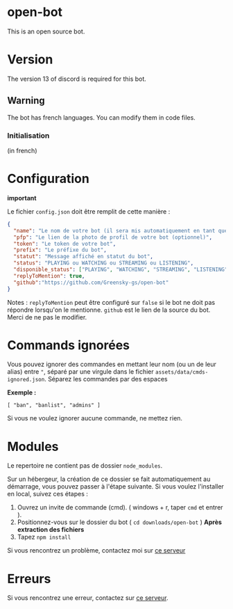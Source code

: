 # open-bot
This is an open source bot.

# Version
The version 13 of discord is required for this bot.

## Warning
The bot has french languages.
You can modify them in code files.

### Initialisation
(in french)

# Configuration
**important**

Le fichier `config.json` doit être remplit de cette manière :
```json
{
  "name": "Le nom de votre bot (il sera mis automatiquement en tant que nom d'utilisateur)",
  "pfp": "Le lien de la photo de profil de votre bot (optionnel)",
  "token": "Le token de votre bot",
  "prefix": "Le préfixe du bot",
  "statut": "Message affiché en statut du bot",
  "status": "PLAYING ou WATCHING ou STREAMING ou LISTENING",
  "disponible_status": ["PLAYING", "WATCHING", "STREAMING", "LISTENING", "Ceci sont les statut disponibles"],
  "replyToMention": true,
  "github":"https://github.com/Greensky-gs/open-bot"
}
```

Notes : `replyToMention` peut être configuré sur `false` si le bot ne doit pas répondre lorsqu'on le mentionne.
`github` est le lien de la source du bot. Merci de ne pas le modifier.

# Commands ignorées
Vous pouvez ignorer des commandes en mettant leur nom (ou un de leur alias) entre `"`, séparé par une virgule dans le fichier `assets/data/cmds-ignored.json`.
Séparez les commandes par des espaces

__Exemple :__
```
[ "ban", "banlist", "admins" ]
```

Si vous ne voulez ignorer aucune commande, ne mettez rien.

# Modules
Le repertoire ne contient pas de dossier `node_modules`.

Sur un hébergeur, la création de ce dossier se fait automatiquement au démarrage, vous pouvez passer à l'étape suivante.
Si vous voulez l'installer en local, suivez ces étapes :

1. Ouvrez un invite de commande (cmd). ( windows + r, taper `cmd` et entrer ).
2. Positionnez-vous sur le dossier du bot ( `cd downloads/open-bot` ) **Après extraction des fichiers**
3. Tapez `npm install`

Si vous rencontrez un problème, contactez moi sur [ce serveur](https://discord.gg/Qt9Ns3uvYe)

# Erreurs
Si vous rencontrez une erreur, contactez sur [ce serveur](https://discord.gg/Qt9Ns3uvYe).
